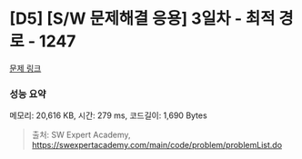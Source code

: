 # [D5] [S/W 문제해결 응용] 3일차 - 최적 경로 - 1247 

[문제 링크](https://swexpertacademy.com/main/code/problem/problemDetail.do?contestProbId=AV15OZ4qAPICFAYD) 

### 성능 요약

메모리: 20,616 KB, 시간: 279 ms, 코드길이: 1,690 Bytes



> 출처: SW Expert Academy, https://swexpertacademy.com/main/code/problem/problemList.do